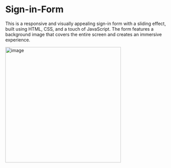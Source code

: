 # Sign-in-Form
This is a responsive and visually appealing sign-in form with a sliding effect, built using HTML, CSS, and a touch of JavaScript. The form features a background image that covers the entire screen and creates an immersive experience.

<img width="362" alt="image" src="https://github.com/siya-codes/sign--in--Form/assets/106913186/55d475eb-5815-4fff-bbaf-c8c763c8f386">
